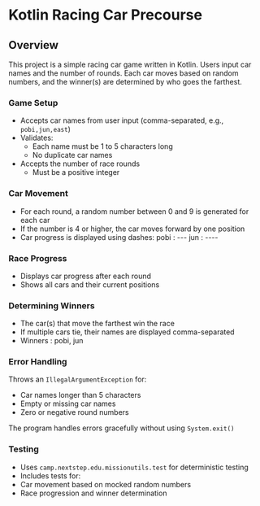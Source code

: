 # Kotlin Racing Car Precourse

## Overview

This project is a simple racing car game written in Kotlin. Users input car names and the number of rounds. Each car moves based on random numbers, and the winner(s) are determined by who goes the farthest.

### Game Setup

- Accepts car names from user input (comma-separated, e.g., `pobi,jun,east`)
- Validates:
    - Each name must be 1 to 5 characters long
    - No duplicate car names
- Accepts the number of race rounds
    - Must be a positive integer

### Car Movement

- For each round, a random number between 0 and 9 is generated for each car
- If the number is 4 or higher, the car moves forward by one position
- Car progress is displayed using dashes:
  pobi : --- jun : ----

### Race Progress

- Displays car progress after each round
- Shows all cars and their current positions

### Determining Winners

- The car(s) that move the farthest win the race
- If multiple cars tie, their names are displayed comma-separated
- Winners : pobi, jun


### Error Handling

Throws an `IllegalArgumentException` for:

- Car names longer than 5 characters
- Empty or missing car names
- Zero or negative round numbers

The program handles errors gracefully without using `System.exit()`

### Testing

- Uses `camp.nextstep.edu.missionutils.test` for deterministic testing
- Includes tests for:
- Car movement based on mocked random numbers
- Race progression and winner determination
